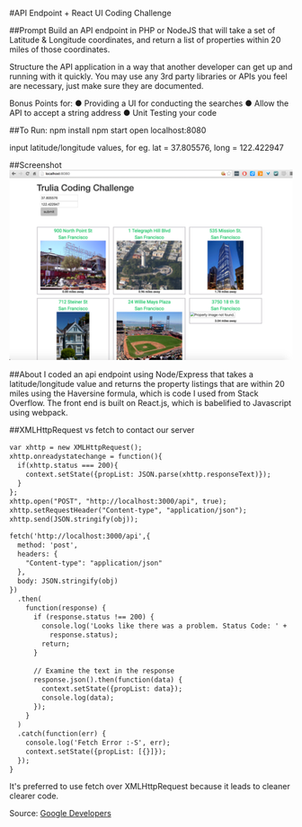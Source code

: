 #API Endpoint + React UI Coding Challenge

##Prompt
Build an API endpoint in PHP or NodeJS that will take a set of Latitude & Longitude coordinates, and return a list of properties within 20 miles of those coordinates. 

Structure the API application in a way that another developer can get up and running with it quickly. You may use any 3rd party libraries or APIs you feel are necessary, just make sure they are documented.

Bonus Points for:
● Providing a UI for conducting the searches
● Allow the API to accept a string address
● Unit Testing your code


##To Run:
npm install
npm start
open localhost:8080

input latitude/longitude values, for eg.
lat = 37.805576,
long = 122.422947

##Screenshot
![picture alt](/screenshot.jpg)

##About
I coded an api endpoint using Node/Express that takes a latitude/longitude value and returns the property listings that are within 20 miles using the Haversine formula, which is code I used from Stack Overflow. The front end is built on React.js, which is babelified to Javascript using webpack. 


##XMLHttpRequest vs fetch to contact our server

```
var xhttp = new XMLHttpRequest();
xhttp.onreadystatechange = function(){
  if(xhttp.status === 200){
    context.setState({propList: JSON.parse(xhttp.responseText)});
  }
};
xhttp.open("POST", "http://localhost:3000/api", true);
xhttp.setRequestHeader("Content-type", "application/json");
xhttp.send(JSON.stringify(obj));
```

```
fetch('http://localhost:3000/api',{
  method: 'post',
  headers: {
    "Content-type": "application/json"
  },
  body: JSON.stringify(obj)
})  
  .then(  
    function(response) {  
      if (response.status !== 200) {  
        console.log('Looks like there was a problem. Status Code: ' +  
          response.status);  
        return;  
      }

      // Examine the text in the response  
      response.json().then(function(data) {  
        context.setState({propList: data});
        console.log(data);  
      });  
    }  
  )  
  .catch(function(err) {  
    console.log('Fetch Error :-S', err);  
    context.setState({propList: [{}]});
  });
}
```

It's preferred to use fetch over XMLHttpRequest because it leads to cleaner clearer code.

Source: [Google Developers](https://developers.google.com/web/updates/2015/03/introduction-to-fetch?hl=en) 



